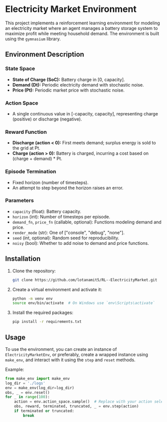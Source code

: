 # Electricity Market Environment

This project implements a reinforcement learning environment for modeling an electricity market where an agent manages a battery storage system to maximize profit while meeting household demand. The environment is built using the `gymnasium` library.

## Environment Description

### State Space
- **State of Charge (SoC):** Battery charge in [0, capacity].
- **Demand (Dt):** Periodic electricity demand with stochastic noise.
- **Price (Pt):** Periodic market price with stochastic noise.

### Action Space
- A single continuous value in [-capacity, capacity], representing charge (positive) or discharge (negative).

### Reward Function
- **Discharge (action < 0):** First meets demand; surplus energy is sold to the grid at Pt.
- **Charge (action > 0):** Battery is charged, incurring a cost based on (charge + demand) * Pt.

### Episode Termination
- Fixed horizon (number of timesteps).
- An attempt to step beyond the horizon raises an error.

### Parameters
- `capacity` (float): Battery capacity.
- `horizon` (int): Number of timesteps per episode.
- `demand_fn`, `price_fn` (callable, optional): Functions modeling demand and price.
- `render_mode` (str): One of ["console", "debug", "none"].
- `seed` (int, optional): Random seed for reproducibility.
- `noisy` (bool): Whether to add noise to demand and price functions.

## Installation

1. Clone the repository:
    ```sh
    git clone https://github.com/lotanamit5/RL--ElectricityMarket.git
    ```

2. Create a virtual environment and activate it:
    ```sh
    python -m venv env
    source env/bin/activate  # On Windows use `env\Scripts\activate`
    ```

3. Install the required packages:
    ```sh
    pip install -r requirements.txt
    ```

## Usage

To use the environment, you can create an instance of `ElectricityMarketEnv`, or preferably, create a wrapped instance using `make_env`, and interact with it using the `step` and `reset` methods.

Example:
```python
from make_env import make_env
log_dir = './logs'
env = make_env(log_dir=log_dir)
obs, _ = env.reset()
for _ in range(100):
    action = env.action_space.sample()  # Replace with your action selection logic
    obs, reward, terminated, truncated, _ = env.step(action)
    if terminated or truncated:
        break
